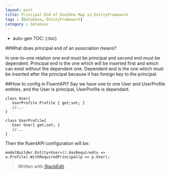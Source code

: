 ```yaml
---
layout: post
title: Principal End of One2One Map in EntityFramework
tags : [Database, EntityFramework]
category : Database
---
```

* auto-gen TOC:
{:toc}

##What does principal end of an association means?

In one-to-one relation one end must be principal and second end must be dependent. Principal end is the one which will be inserted first and which can exist without the dependent one. Dependent end is the one which must be inserted after the principal because it has foreign key to the principal.

##How to config in FluentAPI?
Say we have one to one User and UserProfile entities, and the User is principal, UserProfile is dependant.

    class User{
       UserProfile Profile { get;set; }
       //...
    }
    
    class UserProfile{
       User User{ get;set; }
       //...
    }

Then the fluentAPI configuration will be:

    modelBuilder.Entity<User>().HasRequired(u => u.Profile).WithRequiredPrincipal(p => p.User);

> Written with [StackEdit](https://stackedit.io/).

